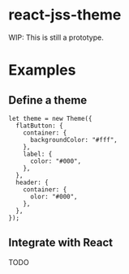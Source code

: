 # react-jss-theme
WIP: This is still a prototype.

# Examples

## Define a theme

    let theme = new Theme({
      flatButton: {
        container: {
          backgroundColor: "#fff",
        },
        label: {
          color: "#000",
        },
      },
      header: {
        container: {
          olor: "#000",
        },
      },
    });

## Integrate with React
TODO
